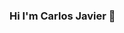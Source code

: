 ### Hi I'm Carlos Javier 👋 

<!--
**devcjlozano/devcjlozano** is a ✨ _special_ ✨ repository because its `README.md` (this file) appears on your GitHub profile.

You can find me in: 

- twitter: @carlosjlp
